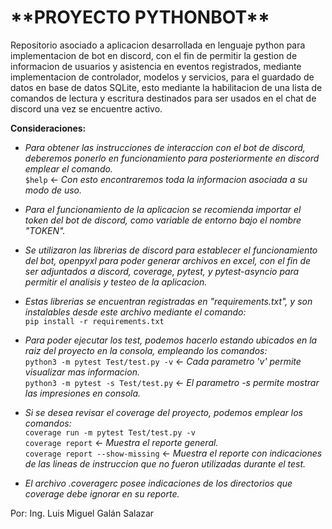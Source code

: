 <h1>**PROYECTO PYTHONBOT**</h1>

Repositorio asociado a aplicacion desarrollada en lenguaje python para implementacion de bot en discord, con el fin de permitir la gestion de informacion de usuarios y asistencia en eventos registrados, mediante implementacion de controlador, modelos y servicios, para el guardado de datos en base de datos SQLite, esto mediante la habilitacion de una lista de comandos
de lectura y escritura destinados para ser usados en el chat de discord una vez se encuentre activo.

**Consideraciones:**

- _Para obtener las instrucciones de interaccion con el bot de discord, deberemos ponerlo en funcionamiento para posteriormente en discord emplear el comando._<br />`$help` <- _Con esto encontraremos toda la informacion asociada a su modo de uso._

- _Para el funcionamiento de la aplicacion se recomienda importar el token del bot de discord, como variable de entorno bajo el nombre "TOKEN"._

- _Se utilizaron las librerias de discord para establecer el funcionamiento del bot, openpyxl para poder generar archivos en excel, con el fin de ser adjuntados a discord, coverage, pytest, y pytest-asyncio para permitir el analisis y testeo de la aplicacion._

- _Estas librerias se encuentran registradas en "requirements.txt", y son instalables desde este archivo mediante el comando:_ <br /> `pip install -r requirements.txt`

- _Para poder ejecutar los test, podemos hacerlo estando ubicados en la raiz del proyecto en la consola, empleando los comandos:_ <br /> `python3 -m pytest Test/test.py -v` <- _Cada parametro 'v' permite visualizar mas informacion._ <br /> `python3 -m pytest -s Test/test.py` <- _El parametro -s permite mostrar las impresiones en consola._

- _Si se desea revisar el coverage del proyecto, podemos emplear los comandos:_ <br /> `coverage run -m pytest Test/test.py -v` <br /> `coverage report` <- _Muestra el reporte general._ <br /> `coverage report --show-missing` <- _Muestra el reporte con indicaciones de las lineas de instruccion que no fueron utilizadas durante el test._

- _El archivo .coveragerc posee indicaciones de los directorios que coverage debe ignorar en su reporte._

Por: 
Ing. Luis Miguel Galán Salazar